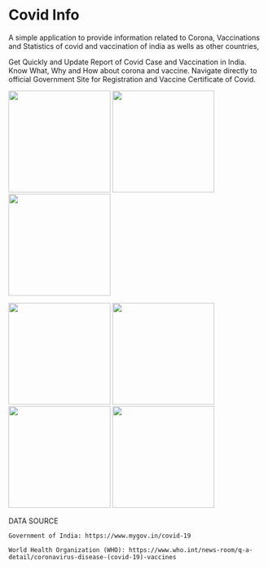 # Covid Info

A simple application to provide information related to Corona, Vaccinations and Statistics of covid and vaccination of india as wells as other countries,

Get Quickly and Update Report of Covid Case and Vaccination in India. Know What, Why and How about corona and vaccine. Navigate directly to official Government Site for Registration and Vaccine Certificate of Covid.


<img src="https://user-images.githubusercontent.com/40181783/129962724-49cd2861-6f72-4ca5-aaab-14ba9c029ba4.png" width="200"> <img src="https://user-images.githubusercontent.com/40181783/129962783-fd2d9892-90cf-48e7-882f-f30f7c959849.png" width="200"> <img src="https://user-images.githubusercontent.com/40181783/129962796-b6b57375-e9e0-4018-bd2d-509a05d7a345.png" width="200">

<img src="https://user-images.githubusercontent.com/40181783/129962805-ffe3d099-faa8-4ec1-81bb-b60ecb75c2f5.png" width="200">
<img src="https://user-images.githubusercontent.com/40181783/129962817-dcbeba3c-06b3-42e5-bf32-811dd78f1974.png" width="200">
<img src="https://user-images.githubusercontent.com/40181783/129962832-8bbe8ef0-ece7-418d-a9eb-4a9f943f989c.png" width="200">
<img src="https://user-images.githubusercontent.com/40181783/129962836-d4a21ae0-3e09-4cb3-9ed9-d8d73e33f2a6.png" width="200">

DATA SOURCE
  
    Government of India: https://www.mygov.in/covid-19
    
    World Health Organization (WHO): https://www.who.int/news-room/q-a-detail/coronavirus-disease-(covid-19)-vaccines
